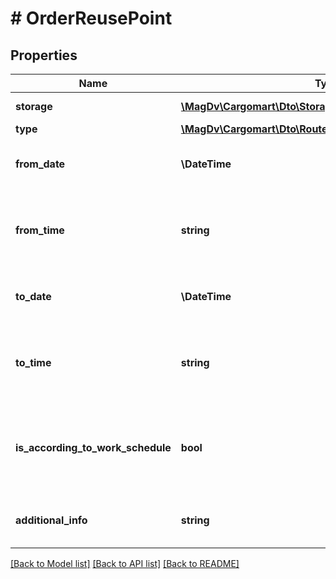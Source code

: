 # # OrderReusePoint

## Properties

Name | Type | Description | Notes
------------ | ------------- | ------------- | -------------
**storage** | [**\MagDv\Cargomart\Dto\StoragePointItemPenaltyCalculable**](StoragePointItemPenaltyCalculable.md) | Данные склада |
**type** | [**\MagDv\Cargomart\Dto\RoutePointType**](RoutePointType.md) | Тип точки |
**from_date** | **\DateTime** | Дата работы на пункте ОТ. YYYY-MM-DD | [optional]
**from_time** | **string** | Время работы на пункте маршрута ОТ. HH:mm::ss | [optional]
**to_date** | **\DateTime** | Дата работы на пункте ДО. YYYY-MM-DD | [optional]
**to_time** | **string** | Время работы на пункте маршрута ДО. HH:mm:ss | [optional]
**is_according_to_work_schedule** | **bool** | Флаг времени подачи машины по графику работы пункта | [optional] [default to false]
**additional_info** | **string** | Комментарий к пункту маршрута в заказе | [optional]

[[Back to Model list]](../../README.md#models) [[Back to API list]](../../README.md#endpoints) [[Back to README]](../../README.md)
